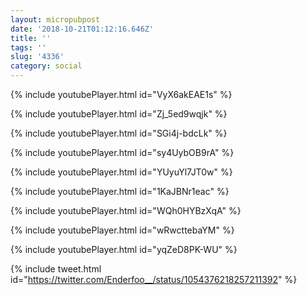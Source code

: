 ```yaml
---
layout: micropubpost
date: '2018-10-21T01:12:16.646Z'
title: ''
tags: ''
slug: '4336'
category: social
---
```

{% include youtubePlayer.html id="VyX6akEAE1s" %}


{% include youtubePlayer.html id="Zj_5ed9wqjk" %}


{% include youtubePlayer.html id="SGi4j-bdcLk" %}


{% include youtubePlayer.html id="sy4UybOB9rA" %}


{% include youtubePlayer.html id="YUyuYl7JT0w" %}


{% include youtubePlayer.html id="1KaJBNr1eac" %}


{% include youtubePlayer.html id="WQh0HYBzXqA" %}


{% include youtubePlayer.html id="wRwcttebaYM" %}


{% include youtubePlayer.html id="yqZeD8PK-WU" %}

{% include tweet.html id="https://twitter.com/Enderfoo__/status/1054376218257211392" %}
